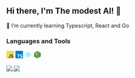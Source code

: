 ## Hi there, I'm The modest AI! 👋

🌱 I’m currently learning Typescript, React and Go

### **Languages and Tools**

<code><img height="20" src="https://raw.githubusercontent.com/github/explore/80688e429a7d4ef2fca1e82350fe8e3517d3494d/topics/javascript/javascript.png"></code>
<code><img height="20" src="https://raw.githubusercontent.com/github/explore/80688e429a7d4ef2fca1e82350fe8e3517d3494d/topics/typescript/typescript.png"></code>
<code><img height="20" src="https://raw.githubusercontent.com/github/explore/80688e429a7d4ef2fca1e82350fe8e3517d3494d/topics/react/react.png"></code>
<code><img height="20" src="https://raw.githubusercontent.com/github/explore/80688e429a7d4ef2fca1e82350fe8e3517d3494d/topics/nodejs/nodejs.png"></code>

<a href="https://github.com/milansav/milansav">
  <img align="center" src="https://github-readme-stats.vercel.app/api/top-langs/?username=modestAi&theme=tokyonight&layout=compact"/>
</a>
<a href="https://github.com/milansav/milansav">
  <img align="center" src="https://github-readme-stats.vercel.app/api?username=modestAi&show_icons=true&include_all_commits=true&theme=tokyonight"/>
</a>
